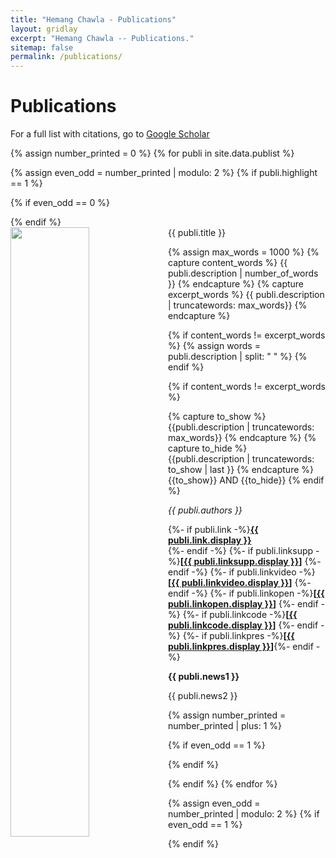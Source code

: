 ```yaml
---
title: "Hemang Chawla - Publications"
layout: gridlay
excerpt: "Hemang Chawla -- Publications."
sitemap: false
permalink: /publications/
---
```



# Publications

For a full list with citations, go to [Google Scholar](https://scholar.google.ch/citations?user=_58RpMgAAAAJ)

{% assign number_printed = 0 %}
{% for publi in site.data.publist %}

{% assign even_odd = number_printed | modulo: 2 %}
{% if publi.highlight == 1 %}

{% if even_odd == 0 %}
<div class="row">
{% endif %}

<div class="col-sm-6 clearfix">
 <div class="well">
  <pubtit style="text-align: justify">{{ publi.title }}</pubtit>
  <img src="{{ site.url }}{{ site.baseurl }}/images/pubpic/{{ publi.image }}" class="img-responsive" width="50%" style="float: left" />
  
  {% assign max_words = 1000 %}
  {% capture content_words %}
    {{ publi.description | number_of_words }}
  {% endcapture %}
  {% capture excerpt_words %}
    {{ publi.description | truncatewords: max_words}}
  {% endcapture %}

  {% if content_words != excerpt_words  %}
    {% assign words = publi.description | split: " " %} 
  {% endif %}

  <p style="text-align: justify"> 
  {% if content_words != excerpt_words  %}

[//]: # (    {{ publi.description | truncatewords: max_words}})

[//]: # (    wohoo)

[//]: # (    {{ words | join " " }})

  {% capture to_show %} {{publi.description | truncatewords: max_words}} {% endcapture %}
  {% capture to_hide %} {{publi.description | truncatewords: to_show | last }} {% endcapture %}
  {{to_show}}
  AND
  {{to_hide}}
  {% endif %}
  </p>

  <p><em>{{ publi.authors }}</em></p>
  <p>
  {%- if publi.link -%}<strong><a href="{{ publi.link.url }}">{{ publi.link.display }}</a></strong><br/> {%- endif -%}
  {%- if publi.linksupp -%}<strong>[<a href="{{ publi.linksupp.url }}">{{ publi.linksupp.display }}</a>]</strong> {%- endif -%}
  {%- if publi.linkvideo -%}<strong>[<a href="{{ publi.linkvideo.url }}">{{ publi.linkvideo.display }}</a>]</strong> {%- endif -%}
  {%- if publi.linkopen -%}<strong>[<a href="{{ publi.linkopen.url }}">{{ publi.linkopen.display }}</a>]</strong> {%- endif -%} 
  {%- if publi.linkcode -%}<strong>[<a href="{{ publi.linkcode.url }}">{{ publi.linkcode.display }}</a>]</strong> {%- endif -%} 
  {%- if publi.linkpres -%}<strong>[<a href="{{ publi.linkpres.url }}">{{ publi.linkpres.display }}</a>]</strong>{%- endif -%}
  </p>
  <p class="text-danger"><strong> {{ publi.news1 }}</strong></p>
  <p> {{ publi.news2 }}</p>
 </div>
</div>

{% assign number_printed = number_printed | plus: 1 %}

{% if even_odd == 1 %}
</div>
{% endif %}

{% endif %}
{% endfor %}

{% assign even_odd = number_printed | modulo: 2 %}
{% if even_odd == 1 %}
</div>
{% endif %}

<p> &nbsp; </p>

[//]: # (<script>)

[//]: # (function myFunction&#40;&#41; {)

[//]: # (  var dots = document.getElementById&#40;"dots"&#41;;)

[//]: # (  var moreText = document.getElementById&#40;"more"&#41;;)

[//]: # (  var btnText = document.getElementById&#40;"myBtn"&#41;;)

[//]: # ()
[//]: # (  if &#40;dots.style.display === "none"&#41; {)

[//]: # (    dots.style.display = "inline";)

[//]: # (    btnText.innerHTML = "Read more"; )

[//]: # (    moreText.style.display = "none";)

[//]: # (  } else {)

[//]: # (    dots.style.display = "none";)

[//]: # (    btnText.innerHTML = "Read less"; )

[//]: # (    moreText.style.display = "inline";)

[//]: # (  })

[//]: # (})

[//]: # (</script>)